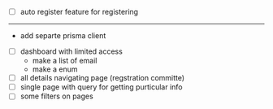- [ ] auto register feature for registering

---

- add separte prisma client
- [ ] dashboard with limited access
  - make a list of email
  - make a enum
- [ ] all details navigating page (regstration committe)
- [ ] single page with query for getting purticular info
- [ ] some filters on pages
